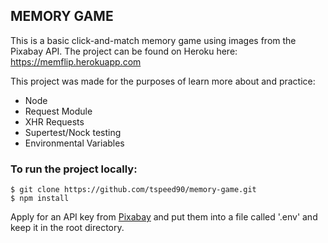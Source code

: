 ## MEMORY GAME
This is a basic click-and-match memory game using images from the Pixabay API. The project can be found on Heroku here: https://memflip.herokuapp.com

This project was made for the purposes of learn more about and practice:
- Node
- Request Module
- XHR Requests
- Supertest/Nock testing
- Environmental Variables


### To run the project locally:
```
$ git clone https://github.com/tspeed90/memory-game.git
$ npm install
```

Apply for an API key from [Pixabay](https://pixabay.com/api/docs/) and put them into a file called '.env' and keep it in the root directory.


